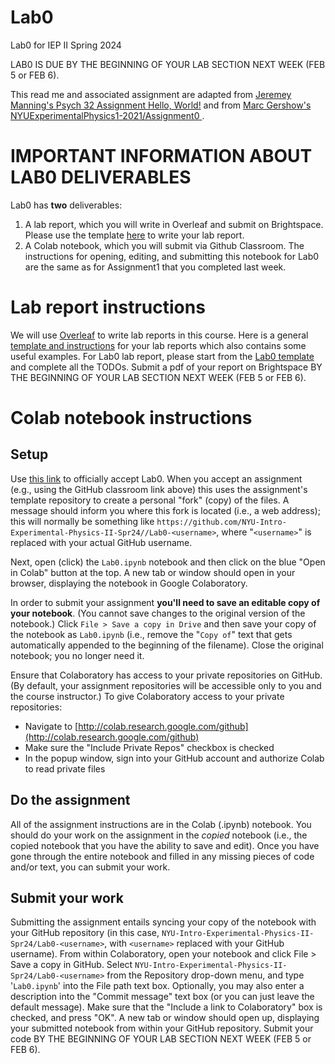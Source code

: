 # Lab0

Lab0 for IEP II Spring 2024

LAB0 IS DUE BY THE BEGINNING OF YOUR LAB SECTION NEXT WEEK (FEB 5 or FEB 6). 

This read me and associated assignment are adapted from [Jeremey Manning's Psych 32 Assignment Hello, World!](github.com/ContextLab/psyc32-hello-world/) and from [Marc Gershow's NYUExperimentalPhysics1-2021/Assignment0
](github.com/NYU-IEP-2022-2023-Assignments/Assignment0).


# IMPORTANT INFORMATION ABOUT LAB0 DELIVERABLES
Lab0 has **two** deliverables:
1. A lab report, which you will write in Overleaf and submit on Brightspace. Please use the template [here]() to write your lab report. 
2. A Colab notebook, which you will submit via Github Classroom. The instructions for opening, editing, and submitting this notebook for Lab0 are the same as for Assignment1 that you completed last week.


# Lab report instructions
We will use [Overleaf]() to write lab reports in this course. Here is a general [template and instructions]() for your lab reports which also contains some useful examples. For Lab0 lab report, please start from the [Lab0 template]() and complete all the TODOs. Submit a pdf of your report on Brightspace BY THE BEGINNING OF YOUR LAB SECTION NEXT WEEK (FEB 5 or FEB 6). 


# Colab notebook instructions 
## Setup
Use [this link](https://classroom.github.com/a/AfqMQJGp) to officially accept Lab0. When you accept an assignment (e.g., using the GitHub classroom link above) this uses the assignment's template repository to create a personal "fork" (copy) of the files.  A message should inform you where this fork is located (i.e., a web address); this will normally be something like `https://github.com/NYU-Intro-Experimental-Physics-II-Spr24//Lab0-<username>`, where "`<username>`" is replaced with your actual GitHub username.

Next, open (click) the `Lab0.ipynb` notebook and then click on the blue "Open in Colab" button at the top. A new tab or window should open in your browser, displaying the notebook in Google Colaboratory.

In order to submit your assignment **you'll need to save an editable copy of your notebook**. (You cannot save changes to the original version of the notebook.) Click `File > Save a copy in Drive` and then save your copy of the notebook as `Lab0.ipynb` (i.e., remove the "`Copy of`" text that gets automatically appended to the beginning of the filename). Close the original notebook; you no longer need it. 

Ensure that Colaboratory has access to your private repositories on GitHub.  (By default, your assignment repositories will be accessible only to you and the course instructor.) To give Colaboratory access to your private repositories:
- Navigate to [http://colab.research.google.com/github](http://colab.research.google.com/github)
- Make sure the "Include Private Repos" checkbox is checked
- In the popup window, sign into your GitHub account and authorize Colab to read private files

## Do the assignment
All of the assignment instructions are in the Colab (.ipynb) notebook. You should do your work on the assignment in the *copied* notebook (i.e., the copied notebook that you have the ability to save and edit). Once you have gone through the entire notebook and filled in any missing pieces of code and/or text, you can submit your work. 

## Submit your work
Submitting the assignment entails syncing your copy of the notebook with your GitHub repository (in this case, `NYU-Intro-Experimental-Physics-II-Spr24/Lab0-<username>`, with `<username>` replaced with your GitHub username).  From within Colaboratory, open your notebook and click File > Save a copy in GitHub.  Select `NYU-Intro-Experimental-Physics-II-Spr24/Lab0-<username>` from the Repository drop-down menu, and type '`Lab0.ipynb`' into the File path text box.  Optionally, you may also enter a description into the "Commit message" text box (or you can just leave the default message).  Make sure that the "Include a link to Colaboratory" box is checked, and press "OK".  A new tab or window should open up, displaying your submitted notebook from within your GitHub repository. Submit your code BY THE BEGINNING OF YOUR LAB SECTION NEXT WEEK (FEB 5 or FEB 6).
